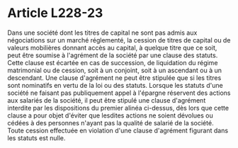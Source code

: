 # Article L228-23

Dans une société dont les titres de capital ne sont pas admis aux négociations sur un marché réglementé, la cession de titres de capital ou de valeurs mobilières donnant accès au capital, à quelque titre que ce soit, peut être soumise à l'agrément de la société par une clause des statuts. Cette clause est écartée en cas de succession, de liquidation du régime matrimonial ou de cession, soit à un conjoint, soit à un ascendant ou à un descendant.   Une clause d'agrément ne peut être stipulée que si les titres sont nominatifs en vertu de la loi ou des statuts.   Lorsque les statuts d'une société ne faisant pas publiquement appel à l'épargne réservent des actions aux salariés de la société, il peut être stipulé une clause d'agrément interdite par les dispositions du premier alinéa ci-dessus, dès lors que cette clause a pour objet d'éviter que lesdites actions ne soient dévolues ou cédées à des personnes n'ayant pas la qualité de salarié de la société.   Toute cession effectuée en violation d'une clause d'agrément figurant dans les statuts est nulle.